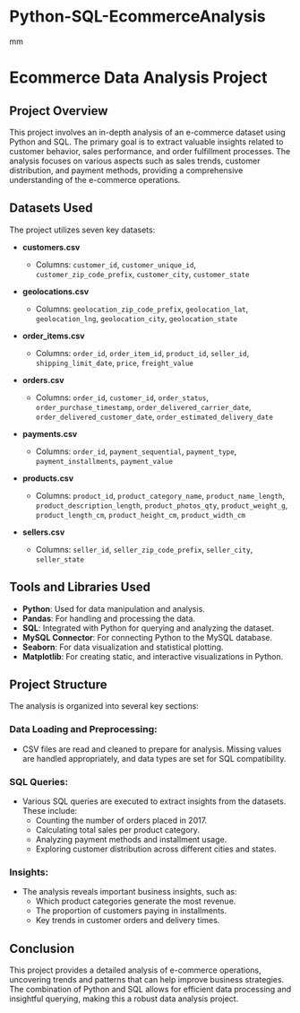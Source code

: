 # Python-SQL-EcommerceAnalysis
mm
# Ecommerce Data Analysis Project

## Project Overview
This project involves an in-depth analysis of an e-commerce dataset using Python and SQL. The primary goal is to extract valuable insights related to customer behavior, sales performance, and order fulfillment processes. The analysis focuses on various aspects such as sales trends, customer distribution, and payment methods, providing a comprehensive understanding of the e-commerce operations.

## Datasets Used
The project utilizes seven key datasets:

- **customers.csv**
  - Columns: `customer_id`, `customer_unique_id`, `customer_zip_code_prefix`, `customer_city`, `customer_state`
  
- **geolocations.csv**
  - Columns: `geolocation_zip_code_prefix`, `geolocation_lat`, `geolocation_lng`, `geolocation_city`, `geolocation_state`
  
- **order_items.csv**
  - Columns: `order_id`, `order_item_id`, `product_id`, `seller_id`, `shipping_limit_date`, `price`, `freight_value`
  
- **orders.csv**
  - Columns: `order_id`, `customer_id`, `order_status`, `order_purchase_timestamp`, `order_delivered_carrier_date`, `order_delivered_customer_date`, `order_estimated_delivery_date`
  
- **payments.csv**
  - Columns: `order_id`, `payment_sequential`, `payment_type`, `payment_installments`, `payment_value`
  
- **products.csv**
  - Columns: `product_id`, `product_category_name`, `product_name_length`, `product_description_length`, `product_photos_qty`, `product_weight_g`, `product_length_cm`, `product_height_cm`, `product_width_cm`
  
- **sellers.csv**
  - Columns: `seller_id`, `seller_zip_code_prefix`, `seller_city`, `seller_state`

## Tools and Libraries Used
- **Python**: Used for data manipulation and analysis.
- **Pandas**: For handling and processing the data.
- **SQL**: Integrated with Python for querying and analyzing the dataset.
- **MySQL Connector**: For connecting Python to the MySQL database.
- **Seaborn**: For data visualization and statistical plotting.
- **Matplotlib**: For creating static, and interactive visualizations in Python.

## Project Structure
The analysis is organized into several key sections:

### Data Loading and Preprocessing:
- CSV files are read and cleaned to prepare for analysis. Missing values are handled appropriately, and data types are set for SQL compatibility.

### SQL Queries:
- Various SQL queries are executed to extract insights from the datasets. These include:
  - Counting the number of orders placed in 2017.
  - Calculating total sales per product category.
  - Analyzing payment methods and installment usage.
  - Exploring customer distribution across different cities and states.

### Insights:
- The analysis reveals important business insights, such as:
  - Which product categories generate the most revenue.
  - The proportion of customers paying in installments.
  - Key trends in customer orders and delivery times.

## Conclusion
This project provides a detailed analysis of e-commerce operations, uncovering trends and patterns that can help improve business strategies. The combination of Python and SQL allows for efficient data processing and insightful querying, making this a robust data analysis project.
